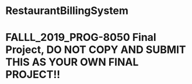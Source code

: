# RestaurantBillingSystem
# FALLL_2019_PROG-8050 Final Project, DO NOT COPY AND SUBMIT THIS AS YOUR OWN FINAL PROJECT!!
